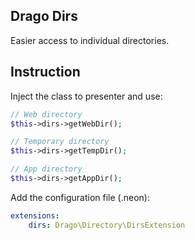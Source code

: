 ## Drago Dirs

Easier access to individual directories.

## Instruction

Inject the class to presenter and use:

```php
// Web directory
$this->dirs->getWebDir();

// Temporary directory
$this->dirs->getTempDir();

// App directory
$this->dirs->getAppDir();
```

Add the configuration file (.neon):

```yaml
extensions:
	dirs: Drago\Directory\DirsExtension
```
